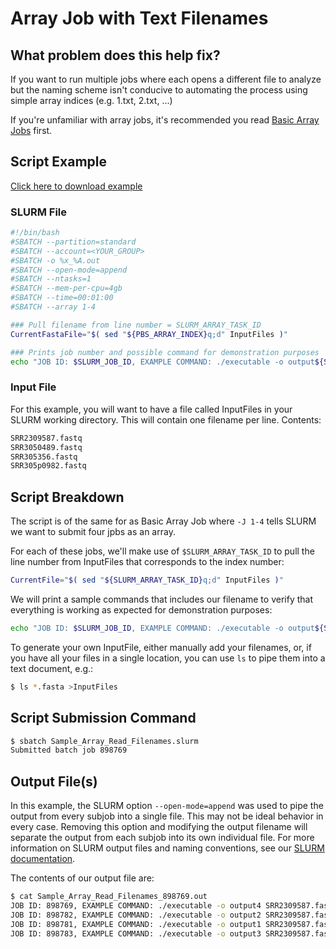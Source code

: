 # Array Job with Text Filenames
## What problem does this help fix?
If you want to run multiple jobs where each opens a different file to analyze but the naming scheme isn't conducive to automating the process using simple array indices (e.g. 1.txt, 2.txt, ...)

If you're unfamiliar with array jobs, it's recommended you read [Basic Array Jobs](../Basic-Array-Job) first.

## Script Example
[Click here to download example](Sample_Array_Read_Filenames.tar.gz)

### SLURM File
 ```bash
 #!/bin/bash
#SBATCH --partition=standard
#SBATCH --account=<YOUR_GROUP>
#SBATCH -o %x_%A.out
#SBATCH --open-mode=append
#SBATCH --ntasks=1
#SBATCH --mem-per-cpu=4gb
#SBATCH --time=00:01:00
#SBATCH --array 1-4

### Pull filename from line number = SLURM_ARRAY_TASK_ID
CurrentFastaFile="$( sed "${PBS_ARRAY_INDEX}q;d" InputFiles )"

### Prints job number and possible command for demonstration purposes
echo "JOB ID: $SLURM_JOB_ID, EXAMPLE COMMAND: ./executable -o output${SLURM_ARRAY_TASK_ID} ${CurrentFastaFile}"
```
### Input File
For this example, you will want to have a file called InputFiles in your SLURM working directory. This will contain one filename per line. Contents:
```bash
SRR2309587.fastq
SRR3050489.fastq
SRR305356.fastq
SRR305p0982.fastq
```

## Script Breakdown
The script is of the same for as Basic Array Job where ```-J 1-4``` tells SLURM we want to submit four jpbs as an array.

For each of these jobs, we'll make use of ```$SLURM_ARRAY_TASK_ID``` to pull the line number from InputFiles that corresponds to the index number:
```bash
CurrentFile="$( sed "${SLURM_ARRAY_TASK_ID}q;d" InputFiles )"
```
We will print a sample commands that includes our filename to verify that everything is working as expected for demonstration purposes:
```bash
echo "JOB ID: $SLURM_JOB_ID, EXAMPLE COMMAND: ./executable -o output${SLURM_ARRAY_TASK_ID} ${CurrentFastaFile}"
```
To generate your own InputFile, either manually add your filenames, or, if you have all your files in a single location, you can use ```ls``` to pipe them into a text document, e.g.:
```bash
$ ls *.fasta >InputFiles
```

## Script Submission Command
```bash
$ sbatch Sample_Array_Read_Filenames.slurm 
Submitted batch job 898769
```

## Output File(s)
In this example, the SLURM option ```--open-mode=append``` was used to pipe the output from every subjob into a single file. This may not be ideal behavior in every case. Removing this option and modifying the output filename will separate the output from each subjob into its own individual file. For more information on SLURM output files and naming conventions, see our [SLURM documentation](https://public.confluence.arizona.edu/pages/viewpage.action?pageId=93160866).

The contents of our output file are: 
```bash
$ cat Sample_Array_Read_Filenames_898769.out 
JOB ID: 898769, EXAMPLE COMMAND: ./executable -o output4 SRR2309587.fastq
JOB ID: 898782, EXAMPLE COMMAND: ./executable -o output2 SRR2309587.fastq
JOB ID: 898781, EXAMPLE COMMAND: ./executable -o output1 SRR2309587.fastq
JOB ID: 898783, EXAMPLE COMMAND: ./executable -o output3 SRR2309587.fastq
```

